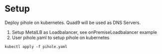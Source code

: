 # Setup
Deploy pihole on kubernetes. Quad9 will be used as DNS Servers.

1. Setup MetalLB as Loadbalancer, see onPremiseLoadbalancer example
2. User pihole.yaml to setup pihole on kubernetes
```
kubectl apply -f pihole.yaml
```
